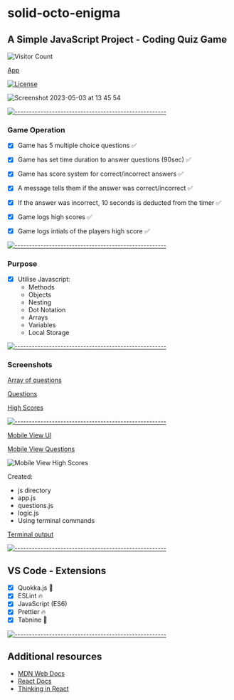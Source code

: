 # solid-octo-enigma

## A Simple JavaScript Project - Coding Quiz Game

![Visitor Count](https://profile-counter.glitch.me/codesleeps/count.svg)

 [App](https://codesleeps.github.io/solid-octo-enigma/)
 
 [![License](https://img.shields.io/packagist/l/dingo/api.svg?style=flat-square)](LICENSE)

![Screenshot 2023-05-03 at 13 45 54](https://user-images.githubusercontent.com/125808990/235920289-58ce64bd-c9e4-48c7-8070-d8853a6c9bc5.png)

[![-----------------------------------------------------](https://raw.githubusercontent.com/andreasbm/readme/master/assets/lines/colored.png)](#additional-resources)

### Game Operation

- [x] Game has 5 multiple choice questions ✅

- [x] Game has set time duration to answer questions (90sec) ✅

- [x] Game has score system for correct/incorrect answers ✅
 
- [x] A message tells them if the answer was correct/incorrect ✅

- [x] If the answer was incorrect, 10 seconds is deducted from the timer ✅

- [x] Game logs high scores ✅

- [x] Game logs intials of the players high score ✅

[![-----------------------------------------------------](https://raw.githubusercontent.com/andreasbm/readme/master/assets/lines/colored.png)](#additional-resources)

### Purpose
- [x] Utilise Javascript:
  - Methods
  - Objects
  - Nesting
  - Dot Notation
  - Arrays
  - Variables
  - Local Storage

[![-----------------------------------------------------](https://raw.githubusercontent.com/andreasbm/readme/master/assets/lines/colored.png)](#additional-resources)
### Screenshots

[Array of questions](https://user-images.githubusercontent.com/125808990/227728065-4d8d8297-6f1d-4c32-b8ae-86d21444ec5a.png)

[Questions](https://user-images.githubusercontent.com/125808990/235920481-69573cb6-bed7-4517-b219-08379de08097.png)

[High Scores](https://user-images.githubusercontent.com/125808990/235920593-c52520af-648d-4a58-a6be-cbbe4d1aeb1e.png)

[![-----------------------------------------------------](https://raw.githubusercontent.com/andreasbm/readme/master/assets/lines/colored.png)](#additional-resources)

[Mobile View UI](https://user-images.githubusercontent.com/125808990/235924056-433b5a23-814e-48d3-a90e-0fe0aa7b33d0.png)

[Mobile View Questions](https://user-images.githubusercontent.com/125808990/235925206-dfd62efc-f53b-4233-b93a-ed50bc71be1a.png)

![Mobile View High Scores](https://user-images.githubusercontent.com/125808990/235925503-e7aece30-ff23-4a38-8689-67fe385a68d4.png)


Created: 

  - js directory
  - app.js  
  - questions.js  
  - logic.js  
  - Using terminal commands

[Terminal output](https://user-images.githubusercontent.com/125808990/227730383-42a4dc0e-3c91-4bc0-9675-a62f339c3d7a.png)


[![-----------------------------------------------------](https://raw.githubusercontent.com/andreasbm/readme/master/assets/lines/colored.png)](#additional-resources)

## VS Code - Extensions

- [x] Quokka.js 🤖
- [x] ESLint 🔥
- [x] JavaScript (ES6) 
- [x] Prettier 🔥
- [x] Tabnine 🤖

[![-----------------------------------------------------](https://raw.githubusercontent.com/andreasbm/readme/master/assets/lines/colored.png)](#additional-resources)
## Additional resources

- [MDN Web Docs](https://developer.mozilla.org/en-US/)
- [React Docs](https://reactjs.org/docs/getting-started.html)
- [Thinking in React](https://reactjs.org/docs/thinking-in-react.html)


